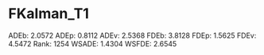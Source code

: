 # FKalman_T1

ADEb: 2.0572
ADEp: 0.8112
ADEv: 2.5368
FDEb: 3.8128
FDEp: 1.5625
FDEv: 4.5472
Rank: 1254
WSADE: 1.4304
WSFDE: 2.6545